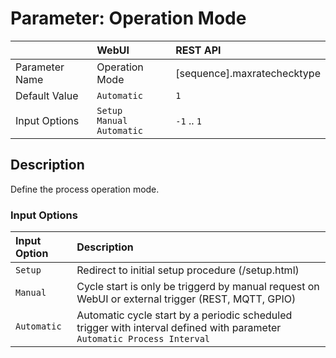 # Parameter: Operation Mode

|                   | WebUI               | REST API
|:---               |:---                 |:----
| Parameter Name    | Operation Mode | [sequence].maxratechecktype
| Default Value     | `Automatic`         | `1`
| Input Options     | `Setup`<br>`Manual`<br>`Automatic` | `-1` .. `1`


## Description

Define the process operation mode.


### Input Options

| Input Option     | Description
|:---              |:---
| `Setup`          | Redirect to initial setup procedure (/setup.html)
| `Manual`         | Cycle start is only be triggerd by manual request on WebUI or external trigger (REST, MQTT, GPIO)
| `Automatic`      | Automatic cycle start by a periodic scheduled trigger with interval defined with parameter `Automatic Process Interval`
